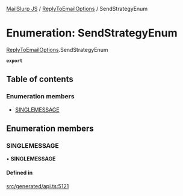 [MailSlurp JS](../README.md) / [ReplyToEmailOptions](../modules/ReplyToEmailOptions.md) / SendStrategyEnum

# Enumeration: SendStrategyEnum

[ReplyToEmailOptions](../modules/ReplyToEmailOptions.md).SendStrategyEnum

**`export`**

## Table of contents

### Enumeration members

- [SINGLEMESSAGE](ReplyToEmailOptions.SendStrategyEnum.md#singlemessage)

## Enumeration members

### SINGLEMESSAGE

• **SINGLEMESSAGE**

#### Defined in

[src/generated/api.ts:5121](https://github.com/mailslurp/mailslurp-client/blob/6534d6f/src/generated/api.ts#L5121)
